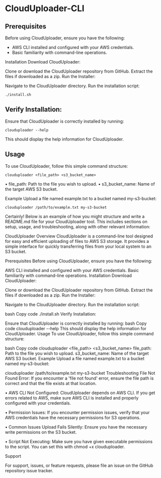 # CloudUploader-CLI

## Prerequisites
Before using CloudUploader, ensure you have the following:

+ AWS CLI installed and configured with your AWS credentials.
+ Basic familiarity with command-line operations.

Installation
Download CloudUploader:

Clone or download the CloudUploader repository from GitHub.
Extract the files if downloaded as a zip.
Run the Installer:

Navigate to the CloudUploader directory.
Run the installation script:

```./install.sh ```

## Verify Installation:

Ensure that CloudUploader is correctly installed by running:

``` clouduploader --help ```

This should display the help information for CloudUploader.

## Usage
To use CloudUploader, follow this simple command structure:

```clouduploader <file_path> <s3_bucket_name>```

• file_path: Path to the file you wish to upload.
• s3_bucket_name: Name of the target AWS S3 bucket.

Example
Upload a file named example.txt to a bucket named my-s3-bucket:

``` clouduploader /path/to/example.txt my-s3-bucket ```


Certainly! Below is an example of how you might structure and write a README.md file for your CloudUploader tool. This includes sections on setup, usage, and troubleshooting, along with other relevant information:

CloudUploader
Overview
CloudUploader is a command-line tool designed for easy and efficient uploading of files to AWS S3 storage. It provides a simple interface for quickly transferring files from your local system to an S3 bucket.

Prerequisites
Before using CloudUploader, ensure you have the following:

AWS CLI installed and configured with your AWS credentials.
Basic familiarity with command-line operations.
Installation
Download CloudUploader:

Clone or download the CloudUploader repository from GitHub.
Extract the files if downloaded as a zip.
Run the Installer:

Navigate to the CloudUploader directory.
Run the installation script:

bash
Copy code
./install.sh
Verify Installation:

Ensure that CloudUploader is correctly installed by running:
bash
Copy code
clouduploader --help
This should display the help information for CloudUploader.
Usage
To use CloudUploader, follow this simple command structure:

bash
Copy code
clouduploader <file_path> <s3_bucket_name>
file_path: Path to the file you wish to upload.
s3_bucket_name: Name of the target AWS S3 bucket.
Example
Upload a file named example.txt to a bucket named my-s3-bucket:


clouduploader /path/to/example.txt my-s3-bucket
Troubleshooting
File Not Found Error:
If you encounter a 'file not found' error, ensure the file path is correct and that the file exists at that location.

• AWS CLI Not Configured:
CloudUploader depends on AWS CLI. If you get errors related to AWS, make sure AWS CLI is installed and properly configured with your credentials.

• Permission Issues:
If you encounter permission issues, verify that your AWS credentials have the necessary permissions for S3 operations.

• Common Issues
Upload Fails Silently:
Ensure you have the necessary write permissions on the S3 bucket.

• Script Not Executing:
Make sure you have given executable permissions to the script. You can set this with chmod +x clouduploader.

Support

For support, issues, or feature requests, please file an issue on the GitHub repository issue tracker.
